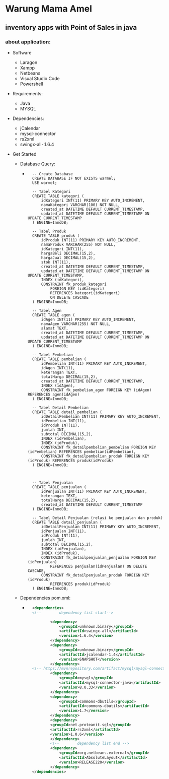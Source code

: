# Warung Mama Amel
## inventory apps with Point of Sales in java
### about application:
- Software 
    - Laragon
    - Xampp
    - Netbeans
    - Visual Studio Code
    - Powershell

- Requirements: 
    - Java
    - MYSQL

- Dependencies: 
    - jCalendar
    - mysql-connector
    - rs2xml
    - swingx-all-.1.6.4

- Get Started
    - Database Query:
        - ```mysql
            -- Create Database
            CREATE DATABASE IF NOT EXISTS warmel;
            USE warmel;

            -- Tabel Kategori
            CREATE TABLE kategori (
                idKategori INT(11) PRIMARY KEY AUTO_INCREMENT,
                namaKategori VARCHAR(100) NOT NULL,
                created_at DATETIME DEFAULT CURRENT_TIMESTAMP,
                updated_at DATETIME DEFAULT CURRENT_TIMESTAMP ON UPDATE CURRENT_TIMESTAMP
            ) ENGINE=InnoDB;

            -- Tabel Produk
            CREATE TABLE produk (
                idProduk INT(11) PRIMARY KEY AUTO_INCREMENT,
                namaProduk VARCHAR(255) NOT NULL,
                idKategori INT(11),
                hargaBeli DECIMAL(15,2),
                hargaJual DECIMAL(15,2),
                stok INT(11),
                created_at DATETIME DEFAULT CURRENT_TIMESTAMP,
                updated_at DATETIME DEFAULT CURRENT_TIMESTAMP ON UPDATE CURRENT_TIMESTAMP,
                INDEX (idKategori),
                CONSTRAINT fk_produk_kategori 
                    FOREIGN KEY (idKategori) 
                    REFERENCES kategori(idKategori)
                    ON DELETE CASCADE
            ) ENGINE=InnoDB;

            -- Tabel Agen
            CREATE TABLE agen (
                idAgen INT(11) PRIMARY KEY AUTO_INCREMENT,
                namaAgen VARCHAR(255) NOT NULL,
                alamat TEXT,
                created_at DATETIME DEFAULT CURRENT_TIMESTAMP,
                updated_at DATETIME DEFAULT CURRENT_TIMESTAMP ON UPDATE CURRENT_TIMESTAMP
            ) ENGINE=InnoDB;

            -- Tabel Pembelian
            CREATE TABLE pembelian (
                idPembelian INT(11) PRIMARY KEY AUTO_INCREMENT,
                idAgen INT(11),
                keterangan TEXT,
                totalHarga DECIMAL(15,2),
                created_at DATETIME DEFAULT CURRENT_TIMESTAMP,
                INDEX (idAgen),
                CONSTRAINT fk_pembelian_agen FOREIGN KEY (idAgen) REFERENCES agen(idAgen)
            ) ENGINE=InnoDB;

            -- Tabel Detail Pembelian
            CREATE TABLE detail_pembelian (
                idDetailPembelian INT(11) PRIMARY KEY AUTO_INCREMENT,
                idPembelian INT(11),
                idProduk INT(11),
                jumlah INT,
                subtotal DECIMAL(15,2),
                INDEX (idPembelian),
                INDEX (idProduk),
                CONSTRAINT fk_detailpembelian_pembelian FOREIGN KEY (idPembelian) REFERENCES pembelian(idPembelian),
                CONSTRAINT fk_detailpembelian_produk FOREIGN KEY (idProduk) REFERENCES produk(idProduk)
            ) ENGINE=InnoDB;



            -- Tabel Penjualan
            CREATE TABLE penjualan (
                idPenjualan INT(11) PRIMARY KEY AUTO_INCREMENT,
                keterangan TEXT,
                totalHarga DECIMAL(15,2),
                created_at DATETIME DEFAULT CURRENT_TIMESTAMP
            ) ENGINE=InnoDB;

            -- Tabel Detail Penjualan (relasi ke penjualan dan produk)
            CREATE TABLE detail_penjualan (
                idDetailPenjualan INT(11) PRIMARY KEY AUTO_INCREMENT,
                idPenjualan INT(11),
                idProduk INT(11),
                jumlah INT,
                subtotal DECIMAL(15,2),
                INDEX (idPenjualan),
                INDEX (idProduk),
                CONSTRAINT fk_detailpenjualan_penjualan FOREIGN KEY (idPenjualan) 
                    REFERENCES penjualan(idPenjualan) ON DELETE CASCADE,
                CONSTRAINT fk_detailpenjualan_produk FOREIGN KEY (idProduk) 
                    REFERENCES produk(idProduk)
            ) ENGINE=InnoDB;
            ```
    - Dependencies pom.xml:
        - ``` xml
            <dependencies>
            <!--        dependency list start-->

                    <dependency>
                        <groupId>unknown.binary</groupId>
                        <artifactId>swingx-all</artifactId>
                        <version>1.6.4</version>
                    </dependency>
                    <dependency>
                        <groupId>unknown.binary</groupId>
                        <artifactId>jcalendar-1.4</artifactId>
                        <version>SNAPSHOT</version>
                    </dependency>
            <!-- https://mvnrepository.com/artifact/mysql/mysql-connector-java -->
                    <dependency>
                        <groupId>mysql</groupId>
                        <artifactId>mysql-connector-java</artifactId>
                        <version>8.0.33</version>
                    </dependency>
                    <dependency>
                        <groupId>commons-dbutils</groupId>
                        <artifactId>commons-dbutils</artifactId>
                        <version>1.7</version>
                    </dependency>
                    <dependency>
                    <groupId>net.proteanit.sql</groupId>
                    <artifactId>rs2xml</artifactId>
                    <version>1.0.6</version>
                    </dependency>
                    <!--        dependency list end -->
                    <dependency>
                        <groupId>org.netbeans.external</groupId>
                        <artifactId>AbsoluteLayout</artifactId>
                        <version>RELEASE220</version>
                    </dependency>
            </dependencies>
        ```
